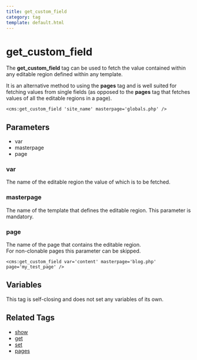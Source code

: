 ```yaml
---
title: get_custom_field
category: tag
template: default.html
---
```


# get_custom_field

The **get\_custom\_field** tag can be used to fetch the value contained within any editable region defined within any template.

It is an alternative method to using the **pages** tag and is well suited for fetching values from single fields (as opposed to the **pages** tag that fetches values of all the editable regions in a page).

```
<cms:get_custom_field 'site_name' masterpage='globals.php' />
```

## Parameters

*   var
*   masterpage
*   page

### var

The name of the editable region the value of which is to be fetched.

### masterpage

The name of the template that defines the editable region. This parameter is mandatory.

### page

The name of the page that contains the editable region.<br/>
For non-clonable pages this parameter can be skipped.

```
<cms:get_custom_field var='content' masterpage='blog.php' page='my_test_page' />
```

## Variables

This tag is self-closing and does not set any variables of its own.

## Related Tags

*   [show](../show.html)
*   [get](../get.html)
*   [set](../set.html)
*   [pages](../pages.html)
